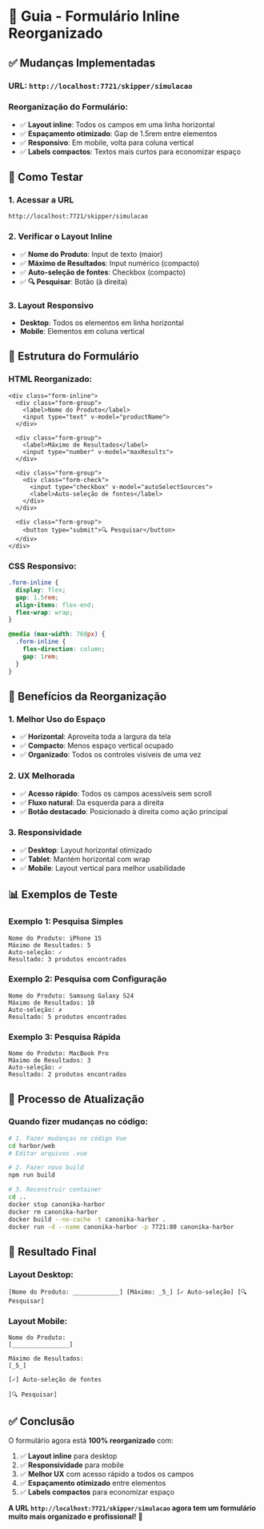 # 🎯 Guia - Formulário Inline Reorganizado

## ✅ **Mudanças Implementadas**

### **URL**: `http://localhost:7721/skipper/simulacao`

### **Reorganização do Formulário**:
- ✅ **Layout inline**: Todos os campos em uma linha horizontal
- ✅ **Espaçamento otimizado**: Gap de 1.5rem entre elementos
- ✅ **Responsivo**: Em mobile, volta para coluna vertical
- ✅ **Labels compactos**: Textos mais curtos para economizar espaço

## 🚀 **Como Testar**

### **1. Acessar a URL**
```
http://localhost:7721/skipper/simulacao
```

### **2. Verificar o Layout Inline**
- ✅ **Nome do Produto**: Input de texto (maior)
- ✅ **Máximo de Resultados**: Input numérico (compacto)
- ✅ **Auto-seleção de fontes**: Checkbox (compacto)
- ✅ **🔍 Pesquisar**: Botão (à direita)

### **3. Layout Responsivo**
- **Desktop**: Todos os elementos em linha horizontal
- **Mobile**: Elementos em coluna vertical

## 📱 **Estrutura do Formulário**

### **HTML Reorganizado**:
```vue
<div class="form-inline">
  <div class="form-group">
    <label>Nome do Produto</label>
    <input type="text" v-model="productName">
  </div>
  
  <div class="form-group">
    <label>Máximo de Resultados</label>
    <input type="number" v-model="maxResults">
  </div>
  
  <div class="form-group">
    <div class="form-check">
      <input type="checkbox" v-model="autoSelectSources">
      <label>Auto-seleção de fontes</label>
    </div>
  </div>
  
  <div class="form-group">
    <button type="submit">🔍 Pesquisar</button>
  </div>
</div>
```

### **CSS Responsivo**:
```css
.form-inline {
  display: flex;
  gap: 1.5rem;
  align-items: flex-end;
  flex-wrap: wrap;
}

@media (max-width: 768px) {
  .form-inline {
    flex-direction: column;
    gap: 1rem;
  }
}
```

## 🎯 **Benefícios da Reorganização**

### **1. Melhor Uso do Espaço**
- ✅ **Horizontal**: Aproveita toda a largura da tela
- ✅ **Compacto**: Menos espaço vertical ocupado
- ✅ **Organizado**: Todos os controles visíveis de uma vez

### **2. UX Melhorada**
- ✅ **Acesso rápido**: Todos os campos acessíveis sem scroll
- ✅ **Fluxo natural**: Da esquerda para a direita
- ✅ **Botão destacado**: Posicionado à direita como ação principal

### **3. Responsividade**
- ✅ **Desktop**: Layout horizontal otimizado
- ✅ **Tablet**: Mantém horizontal com wrap
- ✅ **Mobile**: Layout vertical para melhor usabilidade

## 📊 **Exemplos de Teste**

### **Exemplo 1: Pesquisa Simples**
```
Nome do Produto: iPhone 15
Máximo de Resultados: 5
Auto-seleção: ✓
Resultado: 3 produtos encontrados
```

### **Exemplo 2: Pesquisa com Configuração**
```
Nome do Produto: Samsung Galaxy S24
Máximo de Resultados: 10
Auto-seleção: ✗
Resultado: 5 produtos encontrados
```

### **Exemplo 3: Pesquisa Rápida**
```
Nome do Produto: MacBook Pro
Máximo de Resultados: 3
Auto-seleção: ✓
Resultado: 2 produtos encontrados
```

## 🔧 **Processo de Atualização**

### **Quando fizer mudanças no código**:
```bash
# 1. Fazer mudanças no código Vue
cd harbor/web
# Editar arquivos .vue

# 2. Fazer novo build
npm run build

# 3. Reconstruir container
cd ..
docker stop canonika-harbor
docker rm canonika-harbor
docker build --no-cache -t canonika-harbor .
docker run -d --name canonika-harbor -p 7721:80 canonika-harbor
```

## 🎉 **Resultado Final**

### **Layout Desktop**:
```
[Nome do Produto: _____________] [Máximo: _5_] [✓ Auto-seleção] [🔍 Pesquisar]
```

### **Layout Mobile**:
```
Nome do Produto:
[________________]

Máximo de Resultados:
[_5_]

[✓] Auto-seleção de fontes

[🔍 Pesquisar]
```

## ✅ **Conclusão**

O formulário agora está **100% reorganizado** com:

1. ✅ **Layout inline** para desktop
2. ✅ **Responsividade** para mobile
3. ✅ **Melhor UX** com acesso rápido a todos os campos
4. ✅ **Espaçamento otimizado** entre elementos
5. ✅ **Labels compactos** para economizar espaço

**A URL `http://localhost:7721/skipper/simulacao` agora tem um formulário muito mais organizado e profissional!** 🚀 